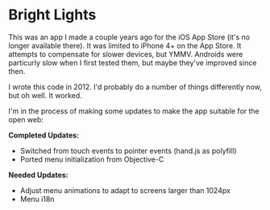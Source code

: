 Bright Lights
=============

This was an app I made a couple years ago for the iOS App Store (it's no longer available there). It was limited to iPhone 4+ on the App Store. It attempts to compensate for slower devices, but YMMV. Androids were particurly slow when I first tested them, but maybe they've improved since then.

I wrote this code in 2012. I'd probably do a number of things differently now, but oh well. It worked.

I'm in the process of making some updates to make the app suitable for the open web:

**Completed Updates:**
 - Switched from touch events to pointer events (hand.js as polyfill) 
 - Ported menu initialization from Objective-C

**Needed Updates:**
 - Adjust menu animations to adapt to screens larger than 1024px
 - Menu i18n
